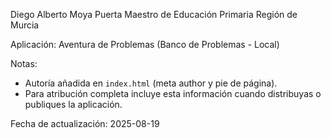 Diego Alberto Moya Puerta
Maestro de Educación Primaria
Región de Murcia

Aplicación: Aventura de Problemas (Banco de Problemas - Local)

Notas:
- Autoría añadida en `index.html` (meta author y pie de página).
- Para atribución completa incluye esta información cuando distribuyas o publiques la aplicación.

Fecha de actualización: 2025-08-19
